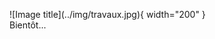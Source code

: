 



<figure markdown>
  ![Image title](../img/travaux.jpg){ width="200" }
  <figcaption> Bientôt...</figcaption>
</figure>